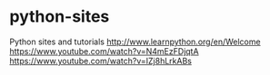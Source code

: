 # python-sites
Python sites and tutorials
http://www.learnpython.org/en/Welcome
https://www.youtube.com/watch?v=N4mEzFDjqtA
https://www.youtube.com/watch?v=IZj8hLrkABs
